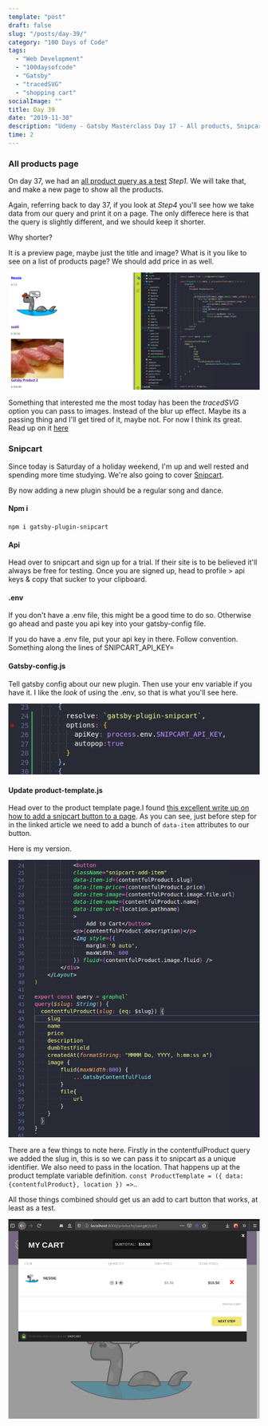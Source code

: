 ```yaml
---
template: "post"
draft: false
slug: "/posts/day-39/"
category: "100 Days of Code"
tags:
  - "Web Development"
  - "100daysofcode"
  - "Gatsby"
  - "tracedSVG"
  - "shopping cart"
socialImage: ""
title: Day 39
date: "2019-11-30"
description: "Udemy - Gatsby Masterclass Day 17 - All products, Snipcart"
time: 2
---
```



### All products page

On day 37, we had an [all product query as a test](/day37) *Step1*. We will take that, and make a new page to show all the products. 

Again, referring back to day 37, if you look at *Step4* you'll see how we take data from our query and print it on a page. The only differece here is that the query is slightly different, and we should keep it shorter.

Why shorter? 

It is a preview page, maybe just the title and image? What is it you like to see on a list of products page? We should add price in as well.

![all product page](../../static/media/2019-11-30-contentful-all-product.png)

Something that interested me the most today has been the _tracedSVG_ option you can pass to images. Instead of the blur up effect. Maybe its a passing thing and I'll get tired of it, maybe not. For now I think its great. Read up on it [here](https://using-gatsby-image.gatsbyjs.org/traced-svg/)

### Snipcart

Since today is Saturday of a holiday weekend, I'm up and well rested and spending more time studying. We're also going to cover [Snipcart](https://www.gatsbyjs.org/packages/gatsby-plugin-snipcart/).

By now adding a new plugin should be a regular song and dance. 

#### Npm i 

`npm i gatsby-plugin-snipcart`

#### Api 

Head over to snipcart and sign up for a trial. If their site is to be believed it'll always be free for testing. Once you are signed up, head to profile > api keys & copy that sucker to your clipboard.

#### .env

If you don't have a .env file, this might be a good time to do so. Otherwise go ahead and paste you api key into your gatsby-config file.

If you do have a .env file, put your api key in there. Follow convention. Something along the lines of SNIPCART\_API\_KEY=<your key here>

#### Gatsby-config.js

Tell gatsby config about our new plugin. Then use your env variable if you have it. I like the _look_ of using the .env, so that is what you'll see here.

![gatsby-config.js snipcart object](../../static/media/2019-11-30-gatsby-snipcart.png)

#### Update product-template.js

Head over to the product template page.I found [this excellent write up on how to add a snipcart button to a page](https://snipcart.com/blog/react-ecommerce-gatsby-tutorial). As you can see, just before step for in the linked article we need to add a bunch of `data-item` attributes to our button.

Here is my version.

![gatsby product.js snipcart data-item detail](../../static/media/2019-11-30-snipcart-data-item.png)

There are a few things to note here. Firstly in the contentfulProduct query we added the slug in, this is so we can pass it to snipcart as a unique identifier. We also need to pass in the location. That happens up at the product template variable definition. `const ProductTemplate = ({ data: {contentfulProduct}, location }) =>`..

All those things combined should get us an add to cart button that works, at least as a test.

![snipcart cart](../../static/media/2019-11-30-snipcart-car.png)
